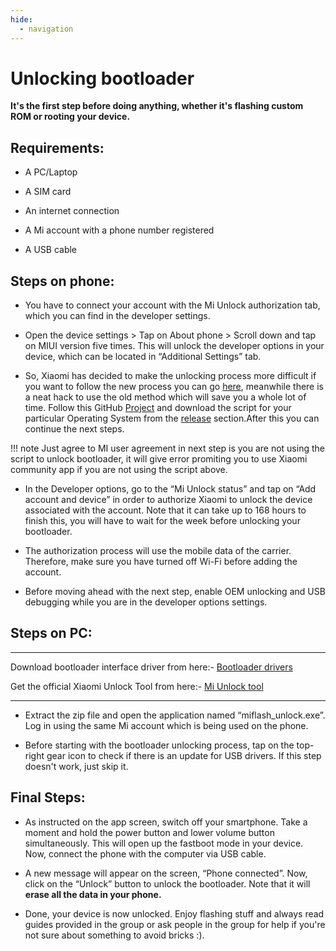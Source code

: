 ```yaml
---
hide:
  - navigation
---
```

# **Unlocking bootloader**
**It's the first step before doing anything, whether it's flashing custom ROM or rooting your device.**

## Requirements:

* A PC/Laptop

* A SIM card

* An internet connection

* A Mi account with a phone number registered

* A USB cable

## Steps on phone:
* You have to connect your account with the Mi Unlock authorization tab, which you can find in the developer settings.

* Open the device settings > Tap on About phone > Scroll down and tap on MIUI version five times. This will unlock the developer options in your device, which can be located in “Additional Settings” tab.

* So, Xiaomi has decided to make the unlocking process more difficult if you want to follow the new process you can go [here](https://xdaforums.com/t/how-to-unlock-bootloader-on-xiaomi-hyperos-all-devices.4654009/), meanwhile there is a neat hack to use the old method which will save you a whole lot of time. Follow this GitHub [Project](https://github.com/TheAirBlow/HyperSploit) and download the script for your particular Operating System from the [release](https://github.com/TheAirBlow/HyperSploit/releases) section.After this you can continue the next steps.

!!! note 
    Just agree to MI user agreement in next step is you are not using the script to unlock bootloader, it will give error promiting you to use Xiaomi community app if you are not using the script above.

* In the Developer options, go to the “Mi Unlock status” and tap on “Add account and device” in order to authorize Xiaomi to unlock the device associated with the account. Note that it can take up to 168 hours to finish this, you will have to wait for the week before unlocking your bootloader.

* The authorization process will use the mobile data of the carrier. Therefore, make sure you have turned off Wi-Fi before adding the account.

* Before moving ahead with the next step, enable OEM unlocking and USB debugging while you are in the developer options settings.

## Steps on PC:

*** 
Download bootloader interface driver from here:- [Bootloader drivers](https://t.me/XAGASupport/446550)

Get the official Xiaomi Unlock Tool from here:- [Mi Unlock tool](https://miuirom.org/updates/mi-flash-unlock)
***

* Extract the zip file and open the application named “miflash_unlock.exe”. Log in using the same Mi account which is being used on the phone.

* Before starting with the bootloader unlocking process, tap on the top-right gear icon to check if there is an update for USB drivers. If this step doesn't work, just skip it.

## Final Steps:

* As instructed on the app screen, switch off your smartphone. Take a moment and hold the power button and lower volume button simultaneously. This will open up the fastboot mode in your device. Now, connect the phone with the computer via USB cable.

* A new message will appear on the screen, “Phone connected”. Now, click on the “Unlock” button to unlock the bootloader. Note that it will **erase all the data in your phone.**

* Done, your device is now unlocked. Enjoy flashing stuff and always read guides provided in the group or ask people in the group for help if you're not sure about something to avoid bricks :).
